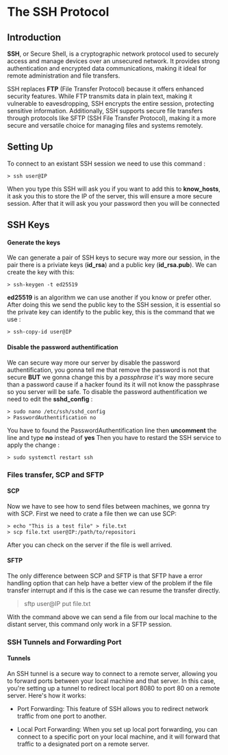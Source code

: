# The SSH Protocol

## Introduction

**SSH**, or Secure Shell, is a cryptographic network protocol used to securely access and manage devices over an unsecured network. It provides strong authentication and encrypted data communications, making it ideal for remote administration and file transfers.

SSH replaces **FTP** (File Transfer Protocol) because it offers enhanced security features. While FTP transmits data in plain text, making it vulnerable to eavesdropping, SSH encrypts the entire session, protecting sensitive information. Additionally, SSH supports secure file transfers through protocols like SFTP (SSH File Transfer Protocol), making it a more secure and versatile choice for managing files and systems remotely.

## Setting Up

To connect to an existant SSH session we need to use this command : 

    > ssh user@IP

When you type this SSH will ask you if you want to add this to **know_hosts**, it ask you this to store the IP of the server, this will ensure a more secure session. After that it will ask you your password then you will be connected

## SSH Keys

#### Generate the keys

We can generate a pair of SSH keys to secure way more our session, in the pair there is a priviate keys (**id_rsa**) and a public key (**id_rsa.pub**). We can create the key with this:

    > ssh-keygen -t ed25519

**ed25519** is an algorithm we can use another if you know or prefer other. After doing this we send the public key to the SSH session, it is essential so the private key can identify to the public key, this is the command that we use :

    > ssh-copy-id user@IP

#### Disable the password authentification

We can secure way more our server by disable the password authentification, you gonna tell me that remove the password is not that secure **BUT** we gonna change this by a *passphrase* it's way more secure than a password cause if a hacker found its it will not know the passphrase so you server will be safe. To disable the password authentification we need to edit the **sshd_config** :

    > sudo nano /etc/ssh/sshd_config
    > PasswordAuthentification no

You have to found the PasswordAuthentification line then **uncomment** the line and type **no** instead of **yes**
Then you have to restard the SSH service to apply the change :

    > sudo systemctl restart ssh

### Files transfer, SCP and SFTP

#### SCP

Now we have to see how to send files between machines, we gonna try with SCP. First we need to crate a file then we can use SCP: 

    > echo "This is a test file" > file.txt
    > scp file.txt user@IP:/path/to/repositori

After you can check on the server if the file is well arrived.

#### SFTP

The only difference between SCP and SFTP is that SFTP have a error handling option that can help have a better view of the problem if the file transfer interrupt and if this is the case we can resume the transfer directly. 

> sftp user@IP
> put file.txt

With the command above we can send a file from our local machine to the distant server, this command only work in a SFTP session.

### SSH Tunnels and Forwarding Port

#### Tunnels

An SSH tunnel is a secure way to connect to a remote server, allowing you to forward ports between your local machine and that server. In this case, you're setting up a tunnel to redirect local port 8080 to port 80 on a remote server.
Here's how it works: 
    
- Port Forwarding: This feature of SSH allows you to redirect network traffic from one port to another.

- Local Port Forwarding: When you set up local port forwarding, you can connect to a specific port on your local machine, and it will forward that traffic to a designated port on a remote server.
